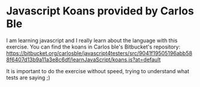 # Javascript Koans provided by Carlos Ble

I am learning javascript and I really learn about the language with this exercise. You can find the koans in Carlos ble's Bitbucket's repository: https://bitbucket.org/carlosble/javascript4testers/src/9041f19505196abb588f6407d13b9a11a3e8c6df/learnJavaScript/koans.js?at=default

It is important to do the exercise without speed, trying to understand what tests are saying ;)

